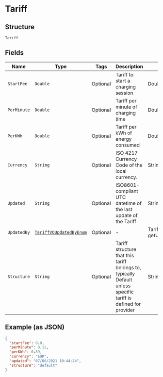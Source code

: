
# Tariff

## Structure

`Tariff`

## Fields

| Name | Type | Tags | Description | Getter | Setter |
|  --- | --- | --- | --- | --- | --- |
| `StartFee` | `Double` | Optional | Tariff to start a charging session | Double getStartFee() | setStartFee(Double startFee) |
| `PerMinute` | `Double` | Optional | Tariff per minute of charging time | Double getPerMinute() | setPerMinute(Double perMinute) |
| `PerKWh` | `Double` | Optional | Tariff per kWh of energy consumed | Double getPerKWh() | setPerKWh(Double perKWh) |
| `Currency` | `String` | Optional | ISO 4217 Currency Code of the local currency. | String getCurrency() | setCurrency(String currency) |
| `Updated` | `String` | Optional | ISO8601-compliant UTC datetime of the last update of the Tariff | String getUpdated() | setUpdated(String updated) |
| `UpdatedBy` | [`TariffVOUpdatedByEnum`](../../doc/models/tariff-vo-updated-by-enum.md) | Optional | - | TariffVOUpdatedByEnum getUpdatedBy() | setUpdatedBy(TariffVOUpdatedByEnum updatedBy) |
| `Structure` | `String` | Optional | Tariff structure that this tariff belongs to, typically Default unless specific tariff is defined for provider | String getStructure() | setStructure(String structure) |

## Example (as JSON)

```json
{
  "startFee": 0.0,
  "perMinute": 0.12,
  "perKWh": 0.89,
  "currency": "EUR",
  "updated": "07/06/2021 10:44:24",
  "structure": "default"
}
```


